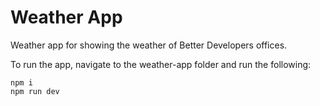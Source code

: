 # Weather App
Weather app for showing the weather of Better Developers offices.

To run the app, navigate to the weather-app folder and run the following:

```
npm i
npm run dev
```